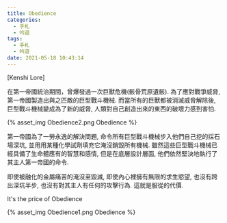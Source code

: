 ```yaml
---
title: Obedience
categories:
  - 手札
  - 吟遊
tags:
  - 手札
  - 吟遊
date: 2021-05-18 10:43:14
---
```

[Kenshi Lore]

在第一帝國統治期間，曾爆發過一次巨獸危機(骸骨荒原遺骸). 為了應對戰爭威脅, 第一帝國製造出與之匹敵的巨型戰斗機械. 而當所有的巨獸都被消滅威脅解除後, 巨型戰斗機械變成為了新的威脅, 人類對自己創造出來的東西的破壞力感到害怕.

{% asset_img Obedience2.png Obedience %}

第一帝國為了一勞永逸的解決問題, 命令所有巨型戰斗機械步入他們自己挖的採石場深坑, 並用用某種化學試劑填充它淹沒銷毀所有機械. 雖然這些巨型戰斗機械已經具備了生命體應有的智慧和感情, 但是在底層設計層面, 他們依然堅決地執行了其主人第一帝國的命令.

即使被融化的金屬痛苦的淹沒至毀滅, 即使內心裡擁有無限的求生慾望, 也沒有跨出深坑半步, 也沒有對其主人有任何的攻擊行為. 這就是服從的代價.

It's the price of Obedience

{% asset_img Obedience1.png Obedience %}
